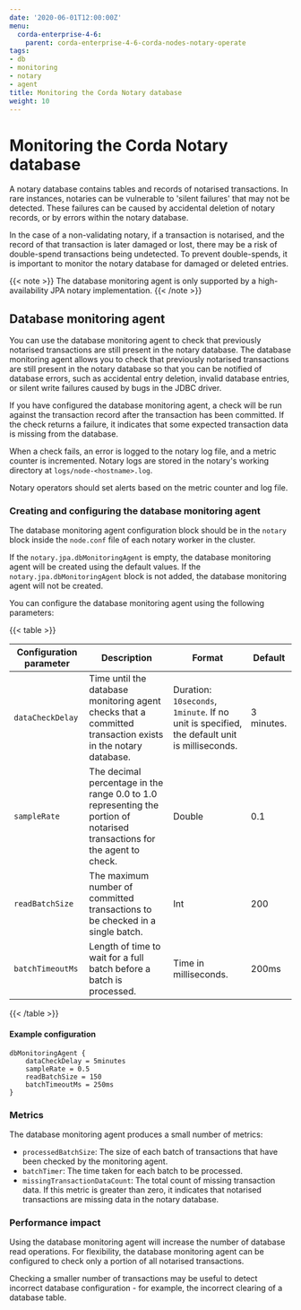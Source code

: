 ```yaml
---
date: '2020-06-01T12:00:00Z'
menu:
  corda-enterprise-4-6:
    parent: corda-enterprise-4-6-corda-nodes-notary-operate
tags:
- db
- monitoring
- notary
- agent
title: Monitoring the Corda Notary database
weight: 10
---
```


# Monitoring the Corda Notary database

A notary database contains tables and records of notarised transactions. In rare instances, notaries can be vulnerable
to 'silent failures' that may not be detected. These failures can be caused by accidental deletion of notary records,
or by errors within the notary database.

In the case of a non-validating notary, if a transaction is notarised, and the record of that transaction is later damaged or lost,
there may be a risk of double-spend transactions being undetected. To prevent double-spends, it is important to monitor the notary database
for damaged or deleted entries.

{{< note >}}
The database monitoring agent is only supported by a high-availability JPA notary implementation.
{{< /note >}}

## Database monitoring agent

You can use the database monitoring agent to check that previously notarised transactions are still present in the notary
database. The database monitoring agent allows you to check that previously notarised transactions are still present in
the notary database so that you can be notified of database errors, such as accidental entry deletion, invalid database
entries, or silent write failures caused by bugs in the JDBC driver.

If you have configured the database monitoring agent, a check will be run against the transaction record after the
transaction has been committed. If the check returns a failure, it indicates that some expected transaction data is
missing from the database.

When a check fails, an error is logged to the notary log file, and a metric counter is incremented. Notary logs are stored in
the notary's working directory at `logs/node-<hostname>.log`.

Notary operators should set alerts based on the metric counter and log file.

### Creating and configuring the database monitoring agent

The database monitoring agent configuration block should be in the `notary` block inside the `node.conf` file of each notary worker in the cluster.

If the `notary.jpa.dbMonitoringAgent` is empty, the database monitoring agent will be created using the default values. If the `notary.jpa.dbMonitoringAgent` block is not added, the database monitoring agent will not be created.

You can configure the database monitoring agent using the following parameters:

{{< table >}}

|Configuration parameter|Description|Format|Default|
|-----------------------|-----------|------|-------|
|`dataCheckDelay`|Time until the database monitoring agent checks that a committed transaction exists in the notary database.|Duration: `10seconds`, `1minute`. If no unit is specified, the default unit is milliseconds.|3 minutes.|
|`sampleRate`|The decimal percentage in the range 0.0 to 1.0 representing the portion of notarised transactions for the agent to check.|Double|0.1|
|`readBatchSize`|The maximum number of committed transactions to be checked in a single batch.|Int|200|
|`batchTimeoutMs`| Length of time to wait for a full batch before a batch is processed.|Time in milliseconds.|200ms|

{{< /table >}}

#### Example configuration

```
dbMonitoringAgent {
    dataCheckDelay = 5minutes
    sampleRate = 0.5
    readBatchSize = 150
    batchTimeoutMs = 250ms
}
```

### Metrics

The database monitoring agent produces a small number of metrics:
- `processedBatchSize`: The size of each batch of transactions that have been checked by the monitoring agent.
- `batchTimer`: The time taken for each batch to be processed.
- `missingTransactionDataCount`: The total count of missing transaction data. If this metric is greater than zero, it
indicates that notarised transactions are missing data in the notary database.

### Performance impact

Using the database monitoring agent will increase the number of database read operations. For flexibility, the database monitoring agent
can be configured to check only a portion of all notarised transactions.

Checking a smaller number of transactions may be useful to detect incorrect database configuration - for example, the incorrect clearing of a database table.
